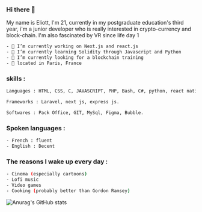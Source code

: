 ### Hi there 👋

My name is Eliott, I'm 21, currently in my postgraduate education's third year, i'm a junior developer who is really interested in crypto-currency and block-chain.
I'm also fascinated by VR since life day 1


```bash
- 🔭 I’m currently working on Next.js and react.js
- 🌱 I’m currently learning Solidity through Javascript and Python
- 🔎 I’m currently looking for a blockchain training
- 📍 located in Paris, France
```

### skills :

```bash
Languages : HTML, CSS, C, JAVASCRIPT, PHP, Bash, C#, python, react native, .

Frameworks : Laravel, next js, express js.

Softwares : Pack Office, GIT, MySql, Figma, Bubble.
```

### Spoken languages :

```bash
- French : fluent
- English : Decent
```
### The reasons I wake up every day :

```bash
- Cinema (especially cartoons)
- Lofi music
- Video games
- Cooking (probably better than Gordon Ramsey)
```


![Anurag's GitHub stats](https://github-readme-stats.vercel.app/api?username=EarlOfLemongrab1&show_icons=true&theme=radical)

